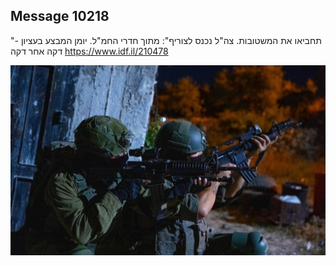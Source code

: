 ## Message 10218

"תחביאו את המשטובות. צה"ל נכנס לצוריף":
מתוך חדרי החמ"ל. יומן המבצע בעציון - דקה אחר דקה
https://www.idf.il/210478

![Photo](10218/10218_photo.jpg)
